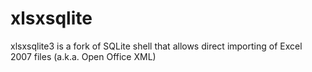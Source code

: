# xlsxsqlite
xlsxsqlite3 is a fork of SQLite shell that allows direct importing of Excel 2007 files (a.k.a. Open Office XML)
